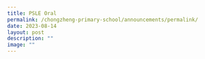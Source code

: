 ```yaml
---
title: PSLE Oral
permalink: /chongzheng-primary-school/announcements/permalink/
date: 2023-08-14
layout: post
description: ""
image: ""
---
```

